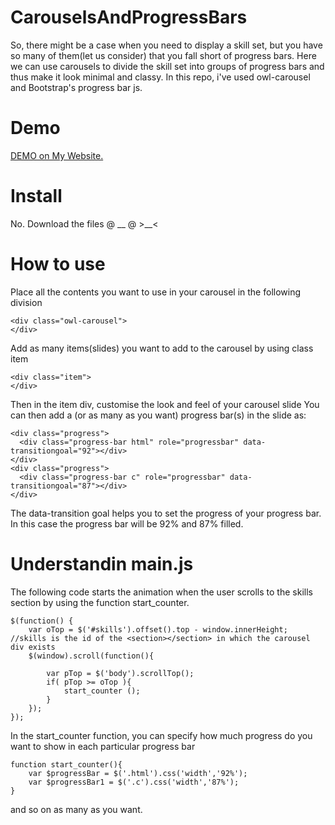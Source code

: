 # CarouselsAndProgressBars
So, there might be a case when you need to display a skill set, but you have so many of them(let us consider) that you fall short of progress bars. Here we can use carousels to divide the skill set into groups of progress bars and thus make it look minimal and classy. In this repo, i've used owl-carousel and Bootstrap's progress bar js.

# Demo
<a target="_blank" href="http://harshsaglani.byethost13.com#skills">DEMO on My Website.</a>

# Install
No. Download the files @ __ @  >__<

# How to use
Place all the contents you want to use in your carousel in the following division
``````
<div class="owl-carousel">
</div>
``````
Add as many items(slides) you want to add to the carousel by using class item
``````
<div class="item">
</div>
``````
Then in the item div, customise the look and feel of your carousel slide
You can then add a (or as many as you want) progress bar(s) in the slide as:
``````
<div class="progress">
  <div class="progress-bar html" role="progressbar" data-transitiongoal="92"></div>
</div>
<div class="progress">
  <div class="progress-bar c" role="progressbar" data-transitiongoal="87"></div>
</div>
``````
The data-transition goal helps you to set the progress of your progress bar. In this case the progress bar will be 92% and 87% filled.


# Understandin main.js

The following code starts the animation when the user scrolls to the skills section by using the function start_counter.
``````
$(function() {
    var oTop = $('#skills').offset().top - window.innerHeight; //skills is the id of the <section></section> in which the carousel div exists
    $(window).scroll(function(){

        var pTop = $('body').scrollTop();
        if( pTop >= oTop ){
            start_counter ();
        }
    });
});
``````
In the start_counter function, you can specify how much progress do you want to show in each particular progress bar

``````
function start_counter(){
    var $progressBar = $('.html').css('width','92%');
    var $progressBar1 = $('.c').css('width','87%');
}
``````
and so on as many as you want.
